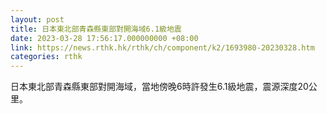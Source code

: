 ```yaml
---
layout: post
title: 日本東北部青森縣東部對開海域6.1級地震
date: 2023-03-28 17:56:17.000000000 +08:00
link: https://news.rthk.hk/rthk/ch/component/k2/1693980-20230328.htm
categories: rthk
---
```


日本東北部青森縣東部對開海域，當地傍晚6時許發生6.1級地震，震源深度20公里。
